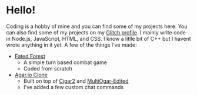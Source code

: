 # Hello!

Coding is a hobby of mine and you can find some of my projects here. You can also find some of my projects on my [Glitch profile](https://glitch.com/@mmccall0813).
I mainly write code in Node.js, JavaScript, HTML, and CSS. I know a litlle bit of C++ but I havent wrote anything in it yet.
A few of the things I've made:
 - [Fated Forest](https://fated-forest-rpg.glitch.me/)
    - A simple turn based combat game
    - Coded from scratch
 - [Agar.io Clone](https://agariok.glitch.me)
    - Built on top of [Cigar2](https://github.com/Cigar2/Cigar2) and [MultiOgar-Edited](https://github.com/Luka967/MultiOgar-Edited)
    - I've added a few custom chat commands
